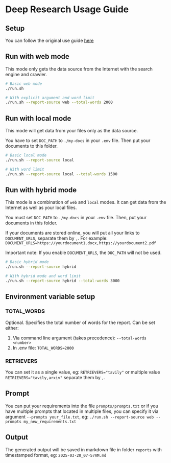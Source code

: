 # Deep Research Usage Guide

## Setup

You can follow the original use guide [here](https://github.com/assafelovic/gpt-researcher?tab=readme-ov-file#installation)

## Run with web mode

This mode only gets the data source from the Internet with the search engine and crawler.

```bash
# Basic web mode
./run.sh

# With explicit argument and word limit
./run.sh --report-source web --total-words 2000
```

## Run with local mode

This mode will get data from your files only as the data source.

You have to set `DOC_PATH` to `./my-docs` in your `.env` file.
Then put your documents to this folder.

```bash
# Basic local mode
./run.sh --report-source local

# With word limit
./run.sh --report-source local --total-words 1500
```

## Run with hybrid mode

This mode is a combination of `web` and `local` modes. It can get data from the Internet as well as your local files.

You must set `DOC_PATH` to `./my-docs` in your `.env` file.
Then, put your documents in this folder.

If your documents are stored online, you will put all your links to `DOCUMENT_URLS`, separate them by `,`. For example: `DOCUMENT_URLS=https://yourdocument1.docx,https://yourdocument2.pdf`

Important note: If you enable `DOCUMENT_URLS`, the `DOC_PATH` will not be used.

```bash
# Basic hybrid mode
./run.sh --report-source hybrid

# With hybrid mode and word limit
./run.sh --report-source hybrid --total-words 3000
```

## Environment variable setup

### TOTAL_WORDS

Optional. Specifies the total number of words for the report. Can be set either:

1. Via command line argument (takes precedence):
   `--total-words <number>`
2. In .env file:
   `TOTAL_WORDS=2000`

### RETRIEVERS

You can set it as a single value, eg: `RETRIEVERS="tavily"` or multiple value `RETRIEVERS="tavily,arxiv"` separate them by `,`.

## Prompt

You can put your requirements into the file `prompts/prompts.txt` or if you have multiple prompts that located in multiple files, you can specify it via argument `--prompts your_file.txt`, eg: `./run.sh --report-source web --prompts my_new_requirements.txt`

## Output

The generated output will be saved in markdown file in folder `reports` with timestamped format, eg: `2025-03-20_07-57AM.md`
